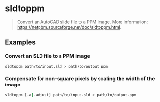 # sldtoppm

> Convert an AutoCAD slide file to a PPM image. More information: <https://netpbm.sourceforge.net/doc/sldtoppm.html>.

## Examples

### Convert an SLD file to a PPM image

```bash
sldtoppm path/to/input.sld > path/to/output.ppm
```

### Compensate for non-square pixels by scaling the width of the image

```bash
sldtoppm [-a|-adjust] path/to/input.sld > path/to/output.ppm
```
